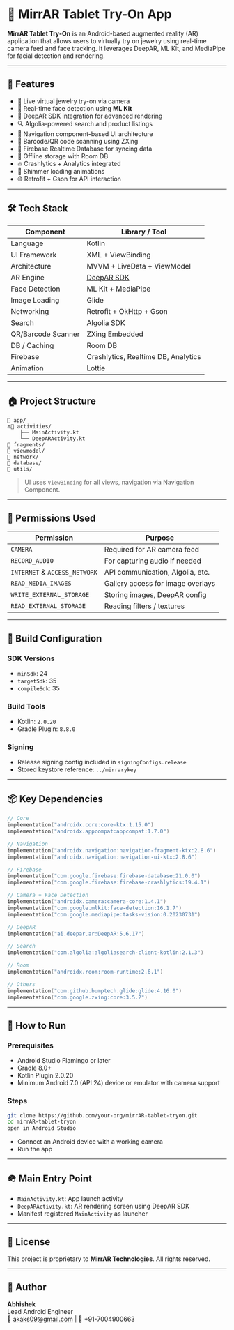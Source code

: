 # 💍 MirrAR Tablet Try-On App

**MirrAR Tablet Try-On** is an Android-based augmented reality (AR) application that allows users to virtually try on jewelry using real-time camera feed and face tracking. It leverages DeepAR, ML Kit, and MediaPipe for facial detection and rendering.

---

## 🚀 Features

- 📸 Live virtual jewelry try-on via camera
- 🎯 Real-time face detection using **ML Kit**
- 🔮 DeepAR SDK integration for advanced rendering
- 🔍 Algolia-powered search and product listings
- 🧱 Navigation component-based UI architecture
- 🔧 Barcode/QR code scanning using ZXing
- 🔄 Firebase Realtime Database for syncing data
- 📀 Offline storage with Room DB
- 🔥 Crashlytics + Analytics integrated
- 🎨 Shimmer loading animations
- 🌐 Retrofit + Gson for API interaction

---

## 🛠️ Tech Stack

| Component           | Library / Tool                             |
|---------------------|---------------------------------------------|
| Language            | Kotlin                                      |
| UI Framework        | XML + ViewBinding                           |
| Architecture        | MVVM + LiveData + ViewModel                 |
| AR Engine           | [DeepAR SDK](https://docs.deepar.ai/)       |
| Face Detection      | ML Kit + MediaPipe                          |
| Image Loading       | Glide                                       |
| Networking          | Retrofit + OkHttp + Gson                    |
| Search              | Algolia SDK                                 |
| QR/Barcode Scanner  | ZXing Embedded                              |
| DB / Caching        | Room DB                                     |
| Firebase            | Crashlytics, Realtime DB, Analytics         |
| Animation           | Lottie                                      |

---

## 🏠 Project Structure

```
📁 app/
🔝📁 activities/
    ├── MainActivity.kt
    └── DeepARActivity.kt
📁 fragments/
📁 viewmodel/
📁 network/
📁 database/
📁 utils/
```

> UI uses `ViewBinding` for all views, navigation via Navigation Component.

---

## 🔐 Permissions Used

| Permission                      | Purpose                            |
|--------------------------------|------------------------------------|
| `CAMERA`                       | Required for AR camera feed        |
| `RECORD_AUDIO`                 | For capturing audio if needed      |
| `INTERNET` & `ACCESS_NETWORK`  | API communication, Algolia, etc.   |
| `READ_MEDIA_IMAGES`            | Gallery access for image overlays  |
| `WRITE_EXTERNAL_STORAGE`       | Storing images, DeepAR config      |
| `READ_EXTERNAL_STORAGE`        | Reading filters / textures         |

---

## 💠 Build Configuration

### SDK Versions
- `minSdk`: 24
- `targetSdk`: 35
- `compileSdk`: 35

### Build Tools
- Kotlin: `2.0.20`
- Gradle Plugin: `8.8.0`

### Signing
- Release signing config included in `signingConfigs.release`
- Stored keystore reference: `../mirrarykey`

---

## 📦 Key Dependencies

```kotlin
// Core
implementation("androidx.core:core-ktx:1.15.0")
implementation("androidx.appcompat:appcompat:1.7.0")

// Navigation
implementation("androidx.navigation:navigation-fragment-ktx:2.8.6")
implementation("androidx.navigation:navigation-ui-ktx:2.8.6")

// Firebase
implementation("com.google.firebase:firebase-database:21.0.0")
implementation("com.google.firebase:firebase-crashlytics:19.4.1")

// Camera + Face Detection
implementation("androidx.camera:camera-core:1.4.1")
implementation("com.google.mlkit:face-detection:16.1.7")
implementation("com.google.mediapipe:tasks-vision:0.20230731")

// DeepAR
implementation("ai.deepar.ar:DeepAR:5.6.17")

// Search
implementation("com.algolia:algoliasearch-client-kotlin:2.1.3")

// Room
implementation("androidx.room:room-runtime:2.6.1")

// Others
implementation("com.github.bumptech.glide:glide:4.16.0")
implementation("com.google.zxing:core:3.5.2")
```

---

## 📲 How to Run

### Prerequisites
- Android Studio Flamingo or later
- Gradle 8.0+
- Kotlin Plugin 2.0.20
- Minimum Android 7.0 (API 24) device or emulator with camera support

### Steps

```bash
git clone https://github.com/your-org/mirrAR-tablet-tryon.git
cd mirrAR-tablet-tryon
open in Android Studio
```

- Connect an Android device with a working camera
- Run the app

---

## 🪖 Main Entry Point

- `MainActivity.kt`: App launch activity
- `DeepARActivity.kt`: AR rendering screen using DeepAR SDK
- Manifest registered `MainActivity` as launcher

---

## 📄 License

This project is proprietary to **MirrAR Technologies**. All rights reserved.

---

## 🙌 Author

**Abhishek**  
Lead Android Engineer  
📩 akaks09@gmail.com | 📱 +91-7004900663

